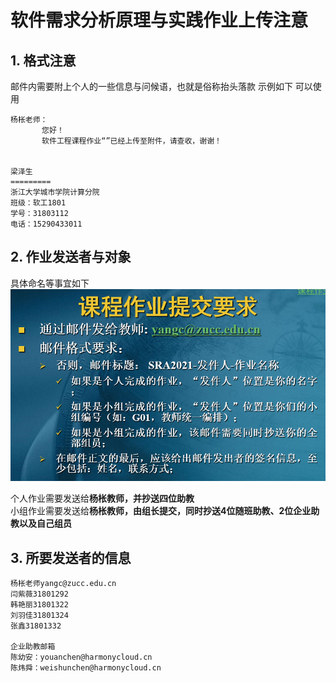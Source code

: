# 软件需求分析原理与实践作业上传注意

## 1. 格式注意 
邮件内需要附上个人的一些信息与问候语，也就是俗称抬头落款
示例如下 可以使用
```
杨枨老师：
       您好！
       软件工程课程作业“”已经上传至附件，请查收，谢谢！


梁泽生
=========
浙江大学城市学院计算分院
班级：软工1801
学号：31803112
电话：15290433011

```

## 2. 作业发送者与对象
具体命名等事宜如下
![](2021-03-14-17-12-05.png)

个人作业需要发送给<b>杨枨教师，并抄送四位助教</b><br>
小组作业需要发送给<b>杨枨教师，由组长提交，同时抄送4位随班助教、2位企业助教以及自己组员</b>

## 3. 所要发送者的信息
```
杨枨老师yangc@zucc.edu.cn
闫紫薇31801292
韩艳丽31801322
刘羽佳31801324
张鑫31801332

企业助教邮箱
陈幼安：youanchen@harmonycloud.cn
陈炜舜：weishunchen@harmonycloud.cn
```